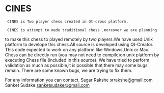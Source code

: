 CINES
=====

	 CINES is Two player chess created in Qt-cross platform.

     CINES is attempt to made traditional chess ,moreover we are planning
to make this chess to played remotely by two players.We have used Unix 
platform to develope this chess.All source is
developed using Qt-Creator. This code expected to work on any platform
like Windows,Unix or Mac.
	Chess can be directly run (you may not need to compile)on unix
 platform by executing Chess file (included in this source).
	We have tried to perform validation as much as possible,it is
possible that,there may some bugs remain.	There are some known bugs,
we are trying to fix them.

For any information you can contact,
Sagar Rakshe srrakshe@gmail.com
Sanket Sudake sanketsudake@gmail.com
